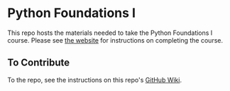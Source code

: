 Python Foundations I
=================


This repo hosts the materials needed to take the Python Foundations I
course. Please see [the website](https://github.kdc.capitalone.com/pages/BigDataAcademy/Python_Foundations_I/index.html)
for instructions on completing the course.



To Contribute
-------------

To the repo, see the instructions on this repo's [GitHub Wiki](https://github.kdc.capitalone.com/BigDataAcademy/Python_Foundations_I/wiki#contributing-to-python-foundations).

